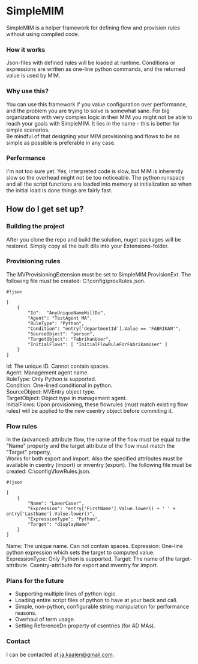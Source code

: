 # SimpleMIM #

SimpleMIM is a helper framework for defining flow and provision rules without using compiled code. 


### How it works ###
Json-files with defined rules will be loaded at runtime. 
Conditions or expressions are written as one-line python commands, and the returned value is used by MIM. 

### Why use this? ###
You can use this framework if you value configuration over performance, and the problem you are trying to solve is somewhat sane. 
For big organizations with very complex logic in their MIM you might not be able to reach your goals with SimpleMIM. It lies in the name - this is better for simple scenarios.  
Be mindful of that designing your MIM provisioning and flows to be as simple as possible is preferable in any case.  

### Performance ###
I'm not too sure yet. Yes, interpreted code is slow, but MIM is inherently slow so the overhead might not be too noticeable. 
The python runspace and all the script functions are loaded into memory at initialization so when the initial load is done things are fairly fast. 


## How do I get set up? ##

### Building the project ###
After you clone the repo and build the solution, nuget packages will be restored. 
Simply copy all the built dlls into your Extensions-folder. 

### Provisioning rules ###
The MVProvisioningExtension must be set to SimpleMIM.ProvisionExt.
The following file must be created: C:\config\provRules.json. 

```
#!json

[
    {
        "Id":  "AnyUniqueNameWillDo",
        "Agent": "TestAgent MA",
        "RuleType": "Python",
        "Condition": "entry['departmentId'].Value == 'FABRIKAM'",
        "SourceObject": "person",
        "TargetObject": "FabrikanUser",
        "InitialFlows": [ "InitialFlowRuleForFabrikamUser" ]
    }
]
```

Id: The unique ID. Cannot contain spaces.  
Agent: Management agent name.  
RuleType: Only Python is supported.  
Condition: One-lined conditional in python.  
SourceObject: MVEntry object type.  
TargetObject: Object type in management agent.   
InitialFlows: Upon provisioning, these flowrules (must match existing flow rules) will be applied to the new csentry object before commiting it.  
  

### Flow rules ###
In the (advanced) attribute flow, the name of the flow must be equal to the "Name" property and the target attribute of the flow must match the "Target" property.  
Works for both export and import. Also the specified attributes must be available in csentry (import) or mventry (export). 
The following file must be created: C:\config\flowRules.json.

```
#!json

[
    {
        "Name": "LowerCaser",
        "Expression": "entry['FirstName'].Value.lower() + ' ' + entry['LastName'].Value.lower()",
        "ExpressionType": "Python",
        "Target": "displayName"
    } 
]
```

Name: The unique name. Can not contain spaces. 
Expression: One-line python expression which sets the target to computed value. 
ExpressionType: Only Python is supported. 
Target: The name of the target-attribute. Csentry-attribute for export and mventry for import. 

### Plans for the future ###
* Supporting multiple lines of python logic.  
* Loading entire script files of python to have at your beck and call.  
* Simple, non-python, configurable string manipulation for performance reasons.   
* Overhaul of term usage.  
* Setting ReferenceDn property of csentries (for AD MAs).  

### Contact ###

I can be contacted at ja.kaalen@gmail.com.